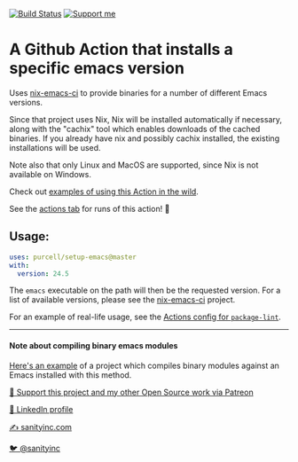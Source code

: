 [![Build Status](https://github.com/purcell/setup-emacs/workflows/CI/badge.svg)](https://github.com/purcell/setup-emacs/actions)
<a href="https://www.patreon.com/sanityinc"><img alt="Support me" src="https://img.shields.io/badge/Support%20Me-%F0%9F%92%97-ff69b4.svg"></a>

# A Github Action that installs a specific emacs version

Uses [nix-emacs-ci](https://github.com/purcell/nix-emacs-ci) to provide binaries for a number of different Emacs versions.

Since that project uses Nix, Nix will be installed automatically if
necessary, along with the "cachix" tool which enables downloads of the
cached binaries. If you already have nix and possibly cachix
installed, the existing installations will be used.

Note also that only Linux and MacOS are supported, since Nix is not
available on Windows.

Check out [examples of using this Action in the wild](https://github.com/search?l=&q=purcell/setup-emacs+++filename%3A*.yml&type=Code).

See the [actions tab](https://github.com/purcell/setup-emacs/actions) for runs of this action! :rocket:

## Usage:

```yaml
uses: purcell/setup-emacs@master
with:
  version: 24.5
  ```

The `emacs` executable on the path will then be the requested
version. For a list of available versions, please see the
[nix-emacs-ci](https://github.com/purcell/nix-emacs-ci) project.

For an example of real-life usage, see the [Actions config for `package-lint`](https://github.com/purcell/package-lint/blob/master/.github/workflows/test.yml).

<hr>

#### Note about compiling binary emacs modules

[Here's an example](https://github.com/xuchunyang/strptime.el) of a project which compiles binary modules against an Emacs installed with this method.


[💝 Support this project and my other Open Source work via Patreon](https://www.patreon.com/sanityinc)

[💼 LinkedIn profile](https://uk.linkedin.com/in/stevepurcell)

[✍ sanityinc.com](http://www.sanityinc.com/)

[🐦 @sanityinc](https://twitter.com/sanityinc)
